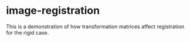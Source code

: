 # image-registration
This is a demonstration of how transformation matrices affect registration for the rigid case.
